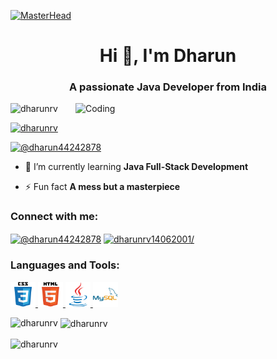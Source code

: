 [![MasterHead](https://media.licdn.com/dms/image/D563DAQFIJGy_J4EvYA/image-scale_191_1128/0/1666883668428?e=1675425600&v=beta&t=q5S0E-n5z-gDvzZPdOvK7oorksu-JESWk3DdbbvU2ss)](https://codegrills.in)

<h1 align="center">Hi 👋, I'm Dharun</h1>
<h3 align="center">A passionate Java Developer from India</h3>
<img align="right" alt="Coding" width="400" src="https://media.tenor.com/rePDfDWO3XoAAAAd/hacking.gif">

<p align="left"> <img src="https://komarev.com/ghpvc/?username=dharunrv&label=Profile%20views&color=0e75b6&style=flat" alt="dharunrv" /> </p>

<p align="left"> <a href="https://github.com/ryo-ma/github-profile-trophy"><img src="https://github-profile-trophy.vercel.app/?username=dharunrv" alt="dharunrv" /></a> </p>

<p align="left"> <a href="https://twitter.com/@dharun44242878" target="blank"><img src="https://img.shields.io/twitter/follow/@dharun44242878?logo=twitter&style=for-the-badge" alt="@dharun44242878" /></a> </p>

- 🌱 I’m currently learning **Java Full-Stack Development**

- ⚡ Fun fact **A mess but a masterpiece**

<h3 align="left">Connect with me:</h3>
<p align="left">
<a href="https://twitter.com/@dharun44242878" target="blank"><img align="center" src="https://raw.githubusercontent.com/rahuldkjain/github-profile-readme-generator/master/src/images/icons/Social/twitter.svg" alt="@dharun44242878" height="30" width="40" /></a>
<a href="https://linkedin.com/in/dharunrv14062001/" target="blank"><img align="center" src="https://raw.githubusercontent.com/rahuldkjain/github-profile-readme-generator/master/src/images/icons/Social/linked-in-alt.svg" alt="dharunrv14062001/" height="30" width="40" /></a>
</p>

<h3 align="left">Languages and Tools:</h3>
<p align="left"> <a href="https://www.w3schools.com/css/" target="_blank" rel="noreferrer"> <img src="https://raw.githubusercontent.com/devicons/devicon/master/icons/css3/css3-original-wordmark.svg" alt="css3" width="40" height="40"/> </a> <a href="https://www.w3.org/html/" target="_blank" rel="noreferrer"> <img src="https://raw.githubusercontent.com/devicons/devicon/master/icons/html5/html5-original-wordmark.svg" alt="html5" width="40" height="40"/> </a> <a href="https://www.java.com" target="_blank" rel="noreferrer"> <img src="https://raw.githubusercontent.com/devicons/devicon/master/icons/java/java-original.svg" alt="java" width="40" height="40"/> </a> <a href="https://www.mysql.com/" target="_blank" rel="noreferrer"> <img src="https://raw.githubusercontent.com/devicons/devicon/master/icons/mysql/mysql-original-wordmark.svg" alt="mysql" width="40" height="40"/> </a> </p>

<p><img align="left" src="https://github-readme-stats.vercel.app/api/top-langs?username=dharunrv&show_icons=true&locale=en&layout=compact" alt="dharunrv" /></p>

<p>&nbsp;<img align="center" src="https://github-readme-stats.vercel.app/api?username=dharunrv&show_icons=true&locale=en" alt="dharunrv" /></p>

<p><img align="center" src="https://github-readme-streak-stats.herokuapp.com/?user=dharunrv&" alt="dharunrv" /></p>
